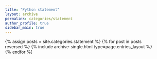```yaml
---
title: "Python statement"
layout: archive
permalink: categories/statement
author_profile: true
sidebar_main: true
---
```



{% assign posts = site.categories.statement %}
{% for post in posts reversed %} {% include archive-single.html type=page.entries_layout %} {% endfor %}